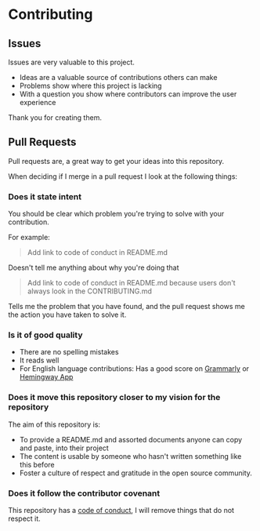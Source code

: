 # Contributing

## Issues

Issues are very valuable to this project.

- Ideas are a valuable source of contributions others can make
- Problems show where this project is lacking
- With a question you show where contributors can improve the user
	experience

Thank you for creating them.

## Pull Requests

Pull requests are, a great way to get your ideas into this repository.

When deciding if I merge in a pull request I look at the following
things:

### Does it state intent

You should be clear which problem you're trying to solve with your
contribution.

For example:

> Add link to code of conduct in README.md

Doesn't tell me anything about why you're doing that

> Add link to code of conduct in README.md because users don't always
> look in the CONTRIBUTING.md

Tells me the problem that you have found, and the pull request shows me
the action you have taken to solve it.

### Is it of good quality

- There are no spelling mistakes
- It reads well
- For English language contributions: Has a good score on
	[Grammarly](grammarly.com) or [Hemingway App](http://www.hemingwayapp.com/)

### Does it move this repository closer to my vision for the repository

The aim of this repository is:

- To provide a README.md and assorted documents anyone can copy and
	paste, into their project
- The content is usable by someone who hasn't written something like
	this before
- Foster a culture of respect and gratitude in the open source
	community.

### Does it follow the contributor covenant

This repository has a [code of conduct](CODE_OF_CONDUCT.md), I will
remove things that do not respect it.
